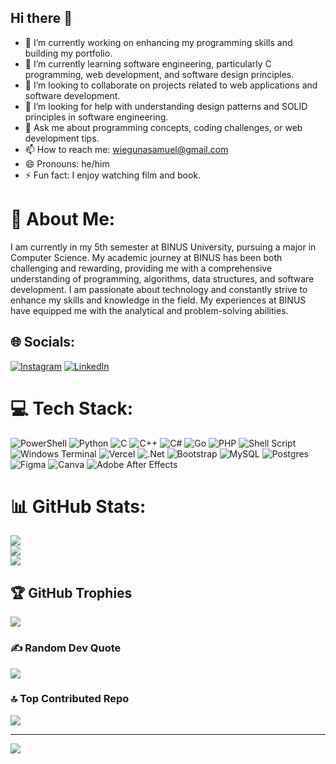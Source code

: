 ## Hi there 👋
- 🔭 I’m currently working on enhancing my programming skills and building my portfolio.
- 🌱 I’m currently learning software engineering, particularly C programming, web development, and software design principles.
- 👯 I’m looking to collaborate on projects related to web applications and software development.
- 🤔 I’m looking for help with understanding design patterns and SOLID principles in software engineering.
- 💬 Ask me about programming concepts, coding challenges, or web development tips.
- 📫 How to reach me: wiegunasamuel@gmail.com
- 😄 Pronouns: he/him
- ⚡ Fun fact: I enjoy watching film and book.

# 💫 About Me:
I am currently in my 5th semester at BINUS University, pursuing a major in Computer Science. My academic journey at BINUS has been both challenging and rewarding, providing me with a comprehensive understanding of programming, algorithms, data structures, and software development. I am passionate about technology and constantly strive to enhance my skills and knowledge in the field. My experiences at BINUS have equipped me with the analytical and problem-solving abilities.


## 🌐 Socials:
[![Instagram](https://img.shields.io/badge/Instagram-%23E4405F.svg?logo=Instagram&logoColor=white)](https://instagram.com/vsamt27) [![LinkedIn](https://img.shields.io/badge/LinkedIn-%230077B5.svg?logo=linkedin&logoColor=white)](https://linkedin.com/in/https://www.linkedin.com/in/wiegunasamuel27/) 

# 💻 Tech Stack:
![PowerShell](https://img.shields.io/badge/PowerShell-%235391FE.svg?style=for-the-badge&logo=powershell&logoColor=white) ![Python](https://img.shields.io/badge/python-3670A0?style=for-the-badge&logo=python&logoColor=ffdd54) ![C](https://img.shields.io/badge/c-%2300599C.svg?style=for-the-badge&logo=c&logoColor=white) ![C++](https://img.shields.io/badge/c++-%2300599C.svg?style=for-the-badge&logo=c%2B%2B&logoColor=white) ![C#](https://img.shields.io/badge/c%23-%23239120.svg?style=for-the-badge&logo=csharp&logoColor=white) ![Go](https://img.shields.io/badge/go-%2300ADD8.svg?style=for-the-badge&logo=go&logoColor=white) ![PHP](https://img.shields.io/badge/php-%23777BB4.svg?style=for-the-badge&logo=php&logoColor=white) ![Shell Script](https://img.shields.io/badge/shell_script-%23121011.svg?style=for-the-badge&logo=gnu-bash&logoColor=white) ![Windows Terminal](https://img.shields.io/badge/Windows%20Terminal-%234D4D4D.svg?style=for-the-badge&logo=windows-terminal&logoColor=white) ![Vercel](https://img.shields.io/badge/vercel-%23000000.svg?style=for-the-badge&logo=vercel&logoColor=white) ![.Net](https://img.shields.io/badge/.NET-5C2D91?style=for-the-badge&logo=.net&logoColor=white) ![Bootstrap](https://img.shields.io/badge/bootstrap-%238511FA.svg?style=for-the-badge&logo=bootstrap&logoColor=white) ![MySQL](https://img.shields.io/badge/mysql-4479A1.svg?style=for-the-badge&logo=mysql&logoColor=white) ![Postgres](https://img.shields.io/badge/postgres-%23316192.svg?style=for-the-badge&logo=postgresql&logoColor=white) ![Figma](https://img.shields.io/badge/figma-%23F24E1E.svg?style=for-the-badge&logo=figma&logoColor=white) ![Canva](https://img.shields.io/badge/Canva-%2300C4CC.svg?style=for-the-badge&logo=Canva&logoColor=white) ![Adobe After Effects](https://img.shields.io/badge/Adobe%20After%20Effects-9999FF.svg?style=for-the-badge&logo=Adobe%20After%20Effects&logoColor=white)
# 📊 GitHub Stats:
![](https://github-readme-stats.vercel.app/api?username=Muel27102004&theme=dark&hide_border=false&include_all_commits=true&count_private=true)<br/>
![](https://github-readme-streak-stats.herokuapp.com/?user=Muel27102004&theme=dark&hide_border=false)<br/>
![](https://github-readme-stats.vercel.app/api/top-langs/?username=Muel27102004&theme=dark&hide_border=false&include_all_commits=true&count_private=true&layout=compact)

## 🏆 GitHub Trophies
![](https://github-profile-trophy.vercel.app/?username=Muel27102004&theme=radical&no-frame=false&no-bg=false&margin-w=4)

### ✍️ Random Dev Quote
![](https://quotes-github-readme.vercel.app/api?type=horizontal&theme=radical)

### 🔝 Top Contributed Repo
![](https://github-contributor-stats.vercel.app/api?username=Muel27102004&limit=5&theme=dark&combine_all_yearly_contributions=true)

---
[![](https://visitcount.itsvg.in/api?id=Muel27102004&icon=0&color=0)](https://visitcount.itsvg.in)

<!-- Proudly created with GPRM ( https://gprm.itsvg.in ) -->
